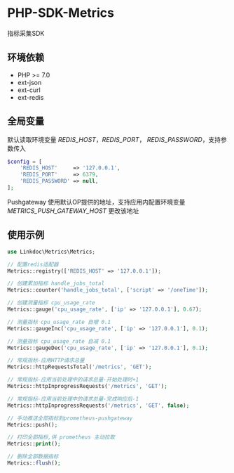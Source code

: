 # PHP-SDK-Metrics

指标采集SDK

## 环境依赖

- PHP >= 7.0
- ext-json
- ext-curl
- ext-redis

## 全局变量

默认读取环境变量 *REDIS_HOST*，*REDIS_PORT*， *REDIS_PASSWORD*，支持参数传入
```php
$config = [
	'REDIS_HOST'     => '127.0.0.1',
	'REDIS_PORT'     => 6379,
	'REDIS_PASSWORD' => null,
];
```

Pushgateway 使用默认OP提供的地址，支持应用内配置环境变量 *METRICS_PUSH_GATEWAY_HOST* 更改该地址

## 使用示例

```php
use Linkdoc\Metrics\Metrics;

// 配置redis适配器
Metrics::registry(['REDIS_HOST' => '127.0.0.1']);

// 创建累加指标 handle_jobs_total
Metrics::counter('handle_jobs_total', ['script' => '/oneTime']);

// 创建测量指标 cpu_usage_rate
Metrics::gauge('cpu_usage_rate', ['ip' => '127.0.0.1'], 0.67);

// 测量指标 cpu_usage_rate 自增 0.1
Metrics::gaugeInc('cpu_usage_rate', ['ip' => '127.0.0.1'], 0.1);

// 测量指标 cpu_usage_rate 自减 0.1
Metrics::gaugeDec('cpu_usage_rate', ['ip' => '127.0.0.1'], 0.1);

// 常规指标-应用HTTP请求总量
Metrics::httpRequestsTotal('/metrics', 'GET');

// 常规指标-应用当前处理中的请求总量-开始处理时+1
Metrics::httpInprogressRequests('/metrics', 'GET');

// 常规指标-应用当前处理中的请求总量-完成响应后-1
Metrics::httpInprogressRequests('/metrics', 'GET', false);

// 手动推送全部指标到prometheus-pushgateway
Metrics::push();

// 打印全部指标,供 prometheus 主动拉取
Metrics::print();

// 删除全部数据指标
Metrics::flush();
```
